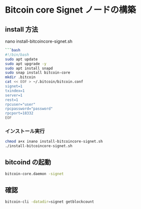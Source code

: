 # Bitcoin core Signet ノードの構築

## install 方法

nano install-bitcoincore-signet.sh

```bash
```bash
#!/bin/bash
sudo apt update
sudo apt upgrade -y
sudo apt install snapd
sudo snap install bitcoin-core
mkdir .bitcoin
cat << EOF > ~/.bitcoin/bitcoin.conf
signet=1
txindex=1
server=1
rest=1
rpcuser="user"
rpcpassword="password"
rpcport=18332
EOF
```

### インストール実行

```bash
chmod a+x inano install-bitcoincore-signet.sh
./install-bitcoincore-signet.sh

```


## bitcoind の起動

```bash
bitcoin-core.daemon -signet
```

## 確認

```bash
bitcoin-cli -datadir=signet getblockcount
```


